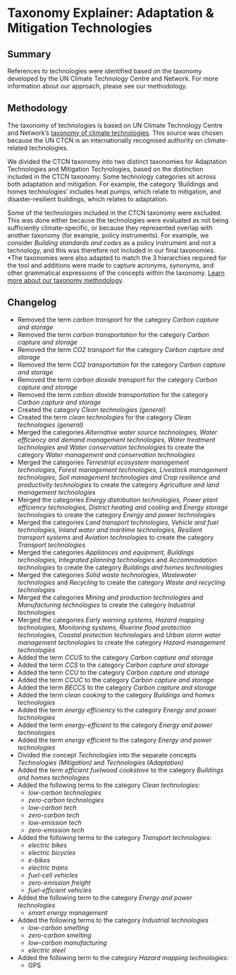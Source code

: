 # Taxonomy Explainer: Adaptation & Mitigation Technologies

## Summary

References to technologies were identified based on the taxonomy developed by the UN Climate Technology Centre and Network. For more information about our approach, please see our methodology.

## Methodology

The taxonomy of technologies is based on UN Climate Technology Centre and Network’s [taxonomy of climate technologies](https://www.ctc-n.org/resources/ctcn-taxonomy). This source was chosen because the UN CTCN is an internationally recognised authority on climate-related technologies.

We divided the CTCN taxonomy into two distinct taxonomies for Adaptation Technologies and Mitigation Technologies, based on the distinction included in the CTCN taxonomy. Some technology categories sit across both adaptation and mitigation. For example, the category ‘Buildings and homes technologies’ includes heat pumps, which relate to mitigation, and disaster-resilient buildings, which relates to adaptation.

Some of the technologies included in the CTCN taxonomy were excluded. This was done either because the technologies were evaluated as not being sufficiently climate-specific, or because they represented overlap with another taxonomy (for example, policy instruments). For example, we consider *Building standards and codes* as a policy instrument and not a technology, and this was therefore not included in our final taxonomies.
*The taxonomies were also adapted to match the 3 hierarchies required for the tool and additions were made to capture acronyms, synonyms, and other grammatical expressions of the concepts within the taxonomy. [Learn more about our taxonomy methodology](../METHODOLOGY.md).

## Changelog

- Removed the term *carbon transport* for the category *Carbon capture and storage*
- Removed the term *carbon transportation* for the category *Carbon capture and storage*
- Removed the term *CO2 transport* for the category *Carbon capture and storage*
- Removed the term *CO2 transportation* for the category *Carbon capture and storage*
- Removed the term *carbon dioxide transport* for the category *Carbon capture and storage*
- Removed the term *carbon dioxide transportation* for the category *Carbon capture and storage*
- Created the category *Clean technologies (general)*
- Created the term *clean technologies* for the category *Clean technologies (general)*
- Merged the categories *Alternative water source technologies, Water efficiency and demand management technologies, Water treatment technologies* and *Water conservation technologies* to create the category *Water management and conservation technologies*
- Merged the categories *Terrestrial ecosystem management technologies, Forest management technologies, Livestock management technologies, Soil management technologies and Crop resilience and productivity technologies* to create the category *Agriculture and land management technologies*
- Merged the categories *Energy distribution technologies, Power plant efficiency technologies, District heating and cooling* and *Energy storage technologies* to create the category *Energy and power technologies*
- Merged the categories *Land transport technologies, Vehicle and fuel technologies, Inland water and maritime technologies, Resilient transport systems* and *Aviation technologies* to create the category *Transport technologies*
- Merged the categories *Appliances and equipment, Buildings technologies, Integrated planning technologies* and *Accommodation technologies* to create the category *Buildings and homes technologies*
- Merged the categories *Solid waste technologies*, *Wastewater technologies* and *Recycling* to create the category *Waste and recycling technologies*
- Merged the categories *Mining and production technologies* and *Manufacturing technologies* to create the category *Industrial technologies*
- Merged the categories *Early warning systems, Hazard mapping technologies, Monitoring systems, Riverine flood protection technologies, Coastal protection technologies* and *Urban storm water management technologies* to create the category *Hazard management technologies*
- Added the term *CCUS* to the category *Carbon capture and storage*
- Added the term *CCS* to the category *Carbon capture and storage*
- Added the term *CCU* to the category *Carbon capture and storage*
- Added the term *CCUC* to the category *Carbon capture and storage*
- Added the term *BECCS* to the category *Carbon capture and storage*
- Added the term *clean cooking* to the category *Buildings and homes technologies*
- Added the term *energy efficiency* to the category *Energy and power technologies*
- Added the term *energy-efficient* to the category *Energy and power technologies*
- Added the term *energy efficient* to the category *Energy and power technologies*
- Divided the concept *Technologies* into the separate concepts *Technologies (Mitigation)* and *Technologies (Adaptation)*
- Added the term *efficient fuelwood cookstove* to the category *Buildings and homes technologies*
- Added the following terms to the category *Clean technologies*:
  - *low-carbon technologies*
  - *zero-carbon technologies*
  - *low-carbon tech*
  - *zero-carbon tech*
  - *low-emission tech*
  - *zero-emission tech*
- Added the following terms to the category *Transport technologies*:
  - *electric bikes*
  - *electric bicycles*
  - *e-bikes*
  - *electric trains*
  - *fuel-cell vehicles*
  - *zero-emission freight*
  - *fuel-efficient vehicles*
- Added the following term to the category *Energy and power technologies*
  - *smart energy management*
- Added the following terms to the category *Industrial technologies*
  - *low-carbon smelting*
  - *zero-carbon smelting*
  - *low-carbon manufacturing*
  - *electric steel*
- Added the following term to the category *Hazard mapping technologies*:
  - GPS

